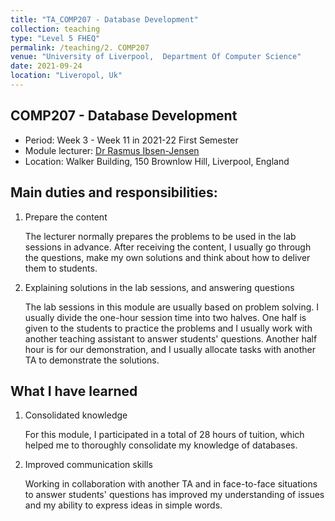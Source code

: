 ```yaml
---
title: "TA_COMP207 - Database Development"
collection: teaching
type: "Level 5 FHEQ"
permalink: /teaching/2. COMP207
venue: "University of Liverpool,  Department Of Computer Science"
date: 2021-09-24
location: "Liveropol, Uk"
---
```


## COMP207 - Database Development

- Period: Week 3 - Week 11 in 2021-22 First Semester
- Module  lecturer: [Dr Rasmus Ibsen-Jensen](https://www.liverpool.ac.uk/computer-science/staff/rasmus-ibsen-jensen/)
- Location: Walker Building, 150 Brownlow Hill, Liverpool, England

## Main duties and responsibilities:

1. Prepare the content

   The lecturer normally prepares the problems to be used in the lab sessions in advance. After receiving the content, I usually go through the questions, make my own solutions and think about how to deliver them to students.

2. Explaining solutions in the lab sessions, and answering questions

   The lab sessions in this module are usually based on problem solving. I usually divide the one-hour session time into two halves. One half is given to the students to practice the problems and I usually work with another teaching assistant to answer students' questions. Another half hour is for our demonstration, and I usually allocate tasks with another TA to demonstrate the solutions.

## What I have learned

1. Consolidated knowledge

   For this module, I participated in a total of 28 hours of tuition, which helped me to thoroughly consolidate my knowledge of databases. 

2. Improved communication skills

   Working in collaboration with another TA and in face-to-face situations to answer students' questions has improved my understanding of issues and my ability to express ideas in simple words.
